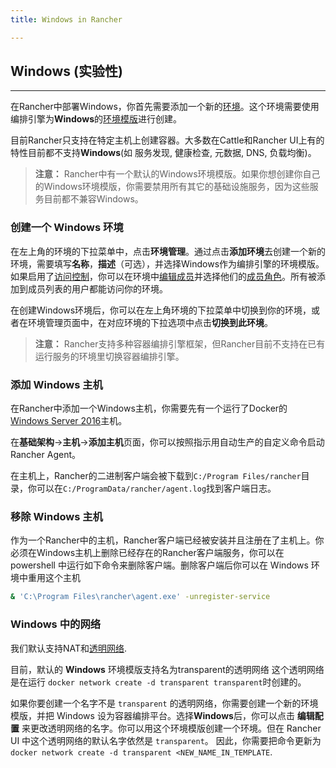 ```yaml
---
title: Windows in Rancher

---
```


## Windows (实验性)
---

在Rancher中部署Windows，你首先需要添加一个新的[环境]({{site.baseurl}}/rancher/{{page.version}}/{{page.lang}}/environments/)。这个环境需要使用编排引擎为**Windows**的[环境模版]({{site.baseurl}}/rancher/{{page.version}}/{{page.lang}}/environments/#什么是环境模版)进行创建。

目前Rancher只支持在特定主机上创建容器。大多数在Cattle和Rancher UI上有的特性目前都不支持**Windows**(如 服务发现, 健康检查, 元数据, DNS, 负载均衡)。

> **注意：** Rancher中有一个默认的Windows环境模版。如果你想创建你自己的Windows环境模版，你需要禁用所有其它的基础设施服务，因为这些服务目前都不兼容Windows。

### 创建一个 Windows 环境

在左上角的环境的下拉菜单中，点击**环境管理**。通过点击**添加环境**去创建一个新的环境，需要填写**名称**，**描述**（可选），并选择Windows作为编排引擎的环境模版。如果启用了[访问控制]({{site.baseurl}}/rancher/{{page.version}}/{{page.lang}}/configuration/access-control/)，你可以在环境中[编辑成员]({{site.baseurl}}/rancher/{{page.version}}/{{page.lang}}/environments/#成员编辑)并选择他们的[成员角色]({{site.baseurl}}/rancher/{{page.version}}/{{page.lang}}/environments/#成员角色)。所有被添加到成员列表的用户都能访问你的环境。

在创建Windows环境后，你可以在左上角环境的下拉菜单中切换到你的环境，或者在环境管理页面中，在对应环境的下拉选项中点击**切换到此环境**。

> **注意：** Rancher支持多种容器编排引擎框架，但Rancher目前不支持在已有运行服务的环境里切换容器编排引擎。

### 添加 Windows 主机
在Rancher中添加一个Windows主机，你需要先有一个运行了Docker的[Windows Server 2016](https://msdn.microsoft.com/en-us/virtualization/windowscontainers/about/index)主机。

在**基础架构**->**主机**->**添加主机**页面，你可以按照指示用自动生产的自定义命令启动Rancher Agent。

在主机上，Rancher的二进制客户端会被下载到`C:/Program Files/rancher`目录，你可以在`C:/ProgramData/rancher/agent.log`找到客户端日志。

### 移除 Windows 主机
作为一个Rancher中的主机，Rancher客户端已经被安装并且注册在了主机上。你必须在Windows主机上删除已经存在的Rancher客户端服务，你可以在 powershell 中运行如下命令来删除客户端。删除客户端后你可以在 Windows 环境中重用这个主机

```bash
& 'C:\Program Files\rancher\agent.exe' -unregister-service
```

### Windows 中的网络
我们默认支持NAT和[透明网络](https://docs.microsoft.com/en-us/virtualization/windowscontainers/manage-containers/container-networking).

目前，默认的 **Windows** 环境模版支持名为transparent的透明网络
这个透明网络是在运行 `docker network create -d transparent transparent`时创建的。

如果你要创建一个名字不是 `transparent` 的透明网络，你需要创建一个新的环境模版，并把 Windows 设为容器编排平台。选择**Windows**后，你可以点击 **编辑配置** 来更改透明网络的名字。你可以用这个环境模版创建一个环境。但在 Rancher UI 中这个透明网络的默认名字依然是 `transparent`。 因此，你需要把命令更新为 `docker network create -d transparent <NEW_NAME_IN_TEMPLATE`.

